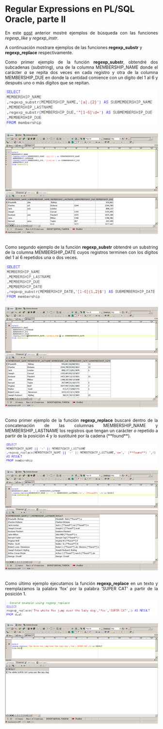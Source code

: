 # Regular Expressions en PL/SQL Oracle, parte II

<p align="justify">
En este <a href="http://xomalli.blogspot.mx/2013/09/regular-expessions-en-plsql-oracle.html">post</a> anterior mostré ejemplos de búsqueda con las funciones <i>regexp_like</i> y  <i>regexp_instr</i>.
</p>
<p>
A continuación mostrare ejemplos de las funciones <b>regexp_substr</b> y <b>regexp_replace</b> respectivamente.
</p>
<p align="justify">
Como primer ejemplo de la función <b>regexp_substr</b>, obtendré dos subcadenas (substring), una de la columna MEMBERSHIP_NAME donde el carácter <i>a</i> se repita dos veces en cada registro y otra de la columna MEMBERSHIP_DUE en donde la cantidad comience con un dígito del 1 al 6 y después uno o más dígitos que se repitan.</p>
<div>
<IMG src="images/regexp_substr1.png">
</div><br>
<div>
<IMG src="images/fig8.png">
</div><br>
<p align="justify">Como segundo ejemplo de la función <b>regexp_substr</b> obtendré un substring de la columna MEMBERSHIP_DATE cuyos registros terminen con los dígitos del 1 al 6 repetidos una o dos veces.</p>
<div>
<IMG src="images/regexp_substr2.png">
</div><br>
<div>
<IMG src="images/fig9.png">
</div><br>
<p align="justify">Como primer ejemplo de la función <b>regexp_replace</b> buscaré dentro de la concatenación de las columnas MEMBERSHIP_NAME y MEMBERSHIP_LASTNAME los registros que tengan un carácter <i>o</i> repetido a partir de la posición 4  y lo sustituiré por la cadena (**found**).</p>
<div>
<IMG src="images/regexp_replace1.png">
</div><br>
<div>
<IMG src="images/fig10.png">
</div><br>
<p align="justify">Como último ejemplo ejecutamos la función <b>regexp_replace</b> en un texto y reemplazamos la palabra ‘fox’ por la palabra ‘SUPER CAT’ a partir de la posición 1.</p>
<div>
<IMG src="images/regexp_replace2.png">
</div><br>
<div>
<IMG src="images/fig11.png">
</div>
